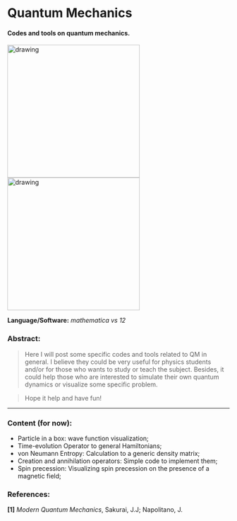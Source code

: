# Quantum Mechanics

#### Codes and tools on quantum mechanics.

<img src="https://user-images.githubusercontent.com/66641409/85236939-e3015c80-b3f8-11ea-8a03-3ce054344edc.png" alt="drawing" width="300"/> <img src="https://user-images.githubusercontent.com/66641409/85236887-5bb3e900-b3f8-11ea-91ab-535b498e692d.png" alt="drawing" width="300"/> 


**Language/Software:** *mathematica vs 12*

### Abstract:
>Here I will post some specific codes and tools related to QM in general. I believe they could be very useful for physics students and/or for those who wants to study or teach the subject. Besides, it could help those who are interested to simulate their own quantum dynamics or visualize some specific problem.

>Hope it help and have fun!

___

### Content (for now):

- Particle in a box: wave function visualization;
- Time-evolution Operator to general Hamiltonians;
- von Neumann Entropy: Calculation to a generic density matrix;
- Creation and annihilation operators: Simple code to implement them;
- Spin precession: Visualizing spin precession on the presence of a magnetic field;


### References: 

**[1]** *Modern Quantum Mechanics*, Sakurai, J.J; Napolitano, J.

